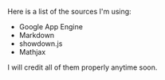 Here is a list of the sources I'm using:

- Google App Engine
- Markdown
- showdown.js
- Mathjax

I will credit all of them properly anytime soon.
